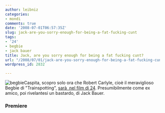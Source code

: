```yaml
---
author: leibniz
categories:
- mondi
comments: true
date: '2008-07-01T06:57:35Z'
slug: jack-are-you-sorry-enough-for-being-a-fat-fucking-cunt
tags:
- '24'
- begbie
- jack bauer
title: Jack, are you sorry enough for being a fat fucking cunt?
url: "/2008/07/01/jack-are-you-sorry-enough-for-being-a-fat-fucking-cunt/"
wordpress_id: 2832

---
```

![begbie](https://i145.photobucket.com/albums/r207/tommohawk84/begbie_big.gif)Caspita, scopro solo ora che Robert Carlyle, cioè il meraviglioso Begbie di "Trainspotting", [sarà  nel film di 24](https://news.premiere.com/blog/2008/06/robert-carlyle.html). Presumibilmente come ex amico, poi rivelantesi un bastardo, di Jack Bauer.


### Premiere
